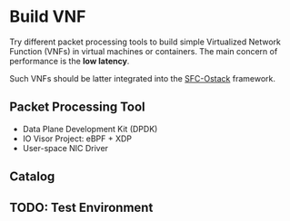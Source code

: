 # Build VNF #

Try different packet processing tools to build simple Virtualized Network Function (VNFs) in virtual machines or
containers. The main concern of performance is the **low latency**.

Such VNFs should be latter integrated into the [SFC-Ostack](https://github.com/stevelorenz/sfc-ostack) framework.

## Packet Processing Tool ##

- Data Plane Development Kit (DPDK)
- IO Visor Project: eBPF + XDP
- User-space NIC Driver

## Catalog ##

## TODO: Test Environment ##

